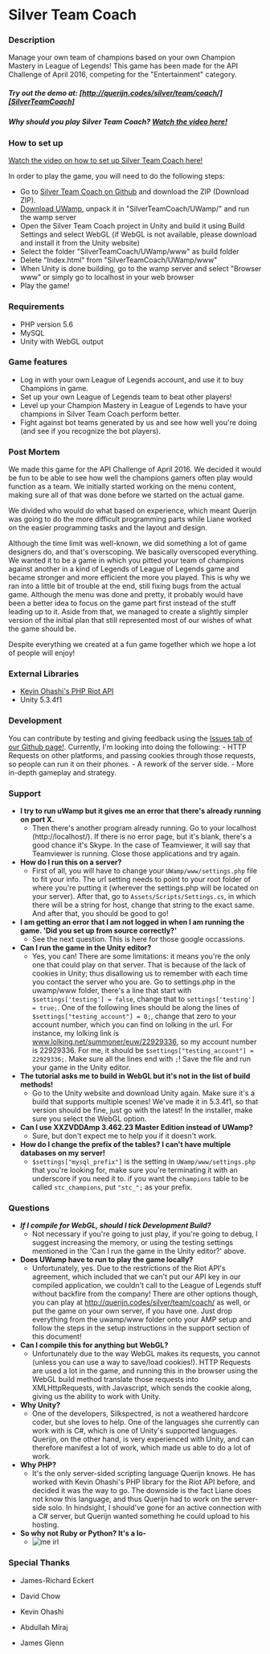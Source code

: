 # Silver Team Coach

### Description
Manage your own team of champions based on your own Champion Mastery in League of Legends! This game has been made for the API Challenge of April 2016, competing for the "Entertainment" category.
##### Try out the demo at: [http://querijn.codes/silver/team/coach/][SilverTeamCoach] 
###
##### Why should you play Silver Team Coach? [Watch the video here!][PlaySilverTeamCoach]

###
### How to set up
[Watch the video on how to set up Silver Team Coach here!][Videoinstructions]

In order to play the game, you will need to do the following steps:
- Go to [Silver Team Coach on Github][GithubSilverTeamCoach] and download the ZIP (Download ZIP). 
- [Download UWamp][UWamp], unpack it in "SilverTeamCoach/UWamp/" and run the wamp server
- Open the Silver Team Coach project in Unity and build it using Build Settings and select WebGL (if WebGL is not available, please download and install it from the Unity website)
- Select the folder "SilverTeamCoach/UWamp/www" as build folder
- Delete "Index.html" from "SilverTeamCoach/UWamp/www"
- When Unity is done building, go to the wamp server and select "Browser www" or simply go to localhost in your web browser
- Play the game!

### Requirements
- PHP version 5.6
- MySQL
- Unity with WebGL output

### Game features
- Log in with your own League of Legends account, and use it to buy Champions in game.
- Set up your own League of Legends team to beat other players!
- Level up your Champion Mastery in League of Legends to have your champions in Silver Team Coach perform better.
- Fight against bot teams generated by us and see how well you're doing (and see if you recognize the bot players).

### Post Mortem
We made this game for the API Challenge of April 2016. We decided it would be fun to be able to see how well the champions gamers often play would function as a team. We initially started working on the menu content, making sure all of that was done before we started on the actual game.

We divided who would do what based on experience, which meant Querijn was going to do the more difficult programming parts while Liane worked on the easier programming tasks and the layout and design. 

Although the time limit was well-known, we did something a lot of game designers do, and that's overscoping. We basically overscoped everything. We wanted it to be a game in which you pitted your team of champions against another in a kind of Legends of League of Legends game and became stronger and more efficient the more you played. This is why we ran into a little bit of trouble at the end, still fixing bugs from the actual game. Although the menu was done and pretty, it probably would have been a better idea to focus on the game part first instead of the stuff leading up to it. Aside from that, we managed to create a slightly simpler version of the initial plan that still represented most of our wishes of what the game should be.

Despite everything we created at a fun game together which we hope a lot of people will enjoy!


### External Libraries
- [Kevin Ohashi's PHP Riot API][PHPRiotAPI]
- Unity 5.3.4f1

### Development

You can contribute by testing and giving feedback using the [Issues tab of our Github page!][Issues]. Currently, I'm looking into doing the following:
    - HTTP Requests on other platforms, and passing cookies through those requests, so people can run it on their phones.
    - A rework of the server side. 
    - More in-depth gameplay and strategy.

### Support

- **I try to run uWamp but it gives me an error that there's already running on port X.**
    - Then there's another program already running. Go to your localhost (http://localhost/). If there is no error page, but it's blank, there's a good chance it's Skype. In the case of Teamviewer, it will say that Teamviewer is running. Close those applications and try again.
- **How do I run this on a server?**
    - First of all, you will have to change your ```UWamp/www/settings.php``` file to fit your info. The url setting needs to point to your root folder of where you're putting it (wherever the settings.php will be located on your server). After that, go to ```Assets/Scripts/Settings.cs```, in which there will be a string for host, change that string to the exact same. And after that, you should be good to go!
- **I am getting an error that I am not logged in when I am running the game. 'Did you set up from source correctly?'**
    - See the next question. This is here for those google occassions.
- **Can I run the game in the Unity editor?**
    - Yes, you can! There are some limitations: it means you're the only one that could play on that server. That is because of the lack of cookies in Unity; thus disallowing us to remember with each time you contact the server who you are. Go to settings.php in the uwamp/www folder, there's a line that start with ```$settings['testing'] = false```, change that to ```settings['testing'] = true;```. One of the following lines should be  along the lines of ```$settings["testing_account"] = 0;```, change that zero to your account number, which you can find on lolking in the url. For instance, my lolking link is www.lolking.net/summoner/euw/22929336, so my account number is 22929336. For me, it should be ```$settings["testing_account"] = 22929336;```. Make sure all the lines end with ```;```! Save the file and run your game in the Unity editor.
- **The tutorial asks me to build in WebGL but it's not in the list of build methods!**
    - Go to the Unity website and download Unity again. Make sure it's a build that supports multiple scenes! We've made it in 5.3.4f1, so that version should be fine, just go with the latest! In the installer, make sure you select the WebGL option.
- **Can I use XXZVDDAmp 3.462.23 Master Edition instead of UWamp?**
    - Sure, but don't expect me to help you if it doesn't work.
- **How do I change the prefix of the tables? I can't have multiple databases on my server!**
    - ```$settings["mysql_prefix"]``` is the setting in ```UWamp/www/settings.php``` that you're looking for, make sure you're terminating it with an underscore if you need it to. if you want the ```champions``` table to be called ```stc_champions```, put ```"stc_";``` as your prefix.
### Questions
- ***If I compile for WebGL, should I tick Development Build?***
    - Not necessary if you're going to just play, if you're going to debug, I suggest increasing the memory, or using the testing settings mentioned in the 'Can I run the game in the Unity editor?' above.
- **Does UWamp have to run to play the game locally?**
    - Unfortunately, yes. Due to the restrictions of the Riot API's agreement, which included that we can't put our API key in our compiled application, we couldn't call to the League of Legends stuff without backfire from the company! There are other options though, you can play at http://querijn.codes/silver/team/coach/ as well, or put the game on your own server, if you have one. Just drop everything from the uwamp/www folder onto your AMP setup and follow the steps in the setup instructions in the support section of this document!
- **Can I compile this for anything but WebGL?**
    - Unfortunately due to the way WebGL makes its requests, you cannot (unless you can use a way to save/load cookies!). HTTP Requests are used a lot in the game, and running this in the browser using the WebGL build method translate those requests into XMLHttpRequests, with Javascript, which sends the cookie along, giving us the ability to work with Unity.
- **Why Unity?**
    - One of the developers, Silkspectred, is not a weathered hardcore coder, but she loves to help. One of the languages she currently can work with is C#, which is one of Unity's supported languages. Querijn, on the other hand, is very experienced with Unity, and can therefore manifest a lot of work, which made us able to do a lot of work.
- **Why PHP?**
    - It's the only server-sided scripting language Querijn knows. He has worked with Kevin Ohashi's PHP library for the Riot API before, and decided it was the way to go. The downside is the fact Liane does not know this language, and thus Querijn had to work on the server-side solo. In hindsight, I should've gone for an active connection with a C# server, but Querijn wanted something he could upload to his hosting.
- **So why not Ruby or Python? It's a lo-**
    - ![me irl][me_irl]

### Special Thanks
- James-Richard Eckert
- David Chow
- Kevin Ohashi
- Abdullah Miraj
- James Glenn

   [me_irl]: <http://irule.at/images/me_irl.jpg>
   [PHPRiotAPI]: <https://github.com/kevinohashi/php-riot-api>
   [Issues]: <https://github.com/Querijn/SilverTeamCoach/issues>
   [GithubSilverTeamCoach]: <https://github.com/Querijn/SilverTeamCoach>
   [UWamp]: <http://www.uwamp.com/en/>
   [Videoinstructions]: <https://www.youtube.com/watch?v=vh8E40t_rSU&feature=youtu.be>
   [SilverTeamCoach]: <http://querijn.codes/silver/team/coach/>
   [PlaySilverTeamCoach]: <https://youtu.be/qbKkC_ndMtA>